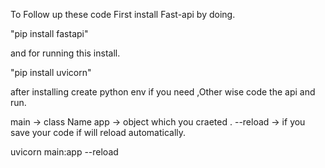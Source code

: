 To Follow up these code 
First install Fast-api by doing.

"pip install fastapi"

and for running this install.

"pip install uvicorn"


after installing create python env if you need ,Other wise code the api and run.

main -> class Name
app -> object which you craeted .
--reload -> if you save your code if will reload automatically.

uvicorn main:app --reload
